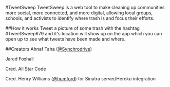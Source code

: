 #TweetSweep
TweetSweep is a web tool to make cleaning up communities more social, more connected, and more digital, allowing local groups, schools, and activists to identify where trash is and focus their efforts.

##How it works
Tweet a picture of some trash with the hashtag #TweetSweep679 and it's location will show up on the app which you can open up to see what tweets have been made and where.

##Creators
Ahnaf Taha ([@Synchrodrive](https://github.com/SynchroDrive/))

Jared Foxhall

Cred. All Star Code

Cred. Henry Williams ([@humford](https://github.com/humford)) for Sinatra server/Heroku integration
